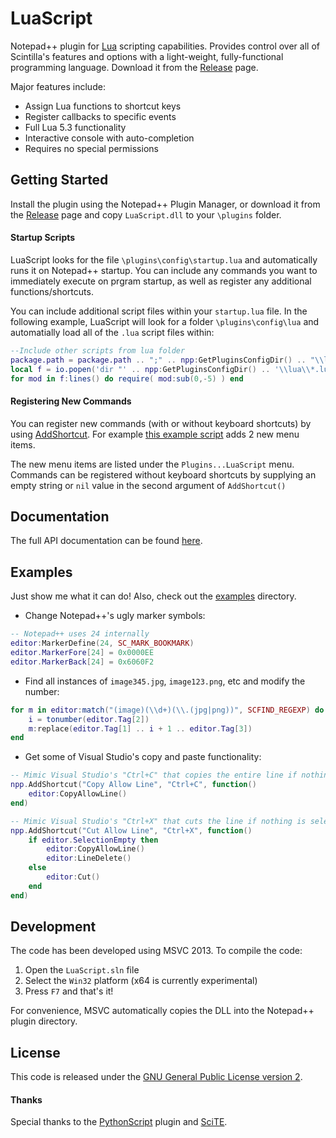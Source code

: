 # LuaScript
Notepad++ plugin for [Lua](http://www.lua.org/) scripting capabilities. Provides control over all of Scintilla's features and options with a light-weight, fully-functional programming language. Download it from the [Release](https://github.com/dail8859/LuaScript/releases) page.

Major features include:

- Assign Lua functions to shortcut keys
- Register callbacks to specific events
- Full Lua 5.3 functionality
- Interactive console with auto-completion
- Requires no special permissions

## Getting Started
Install the plugin using the Notepad++ Plugin Manager, or download it from the [Release](https://github.com/dail8859/LuaScript/releases) page and copy `LuaScript.dll` to your `\plugins` folder.

#### Startup Scripts
LuaScript looks for the file `\plugins\config\startup.lua` and automatically runs it on Notepad++ startup. You can include any commands you want to immediately execute on prgram startup, as well as register any additional functions/shortcuts.

You can include additional script files within your `startup.lua` file. In the following example, LuaScript will look for a folder  `\plugins\config\lua` and automatially load all of the `.lua` script files within:

```lua
--Include other scripts from lua folder
package.path = package.path .. ";" .. npp:GetPluginsConfigDir() .. "\\lua\\?.lua"
local f = io.popen('dir "' .. npp:GetPluginsConfigDir() .. '\\lua\\*.lua" /b') 
for mod in f:lines() do require( mod:sub(0,-5) ) end
```

#### Registering New Commands
You can register new commands (with or without keyboard shortcuts) by using [AddShortcut](https://dail8859.github.io/LuaScript/classes/Notepad.html#Notepad.AddShortcut). For example [this example script](https://dail8859.github.io/LuaScript/examples/visualstudiolinecopy.lua.html) adds 2 new menu items.

The new menu items are listed under the `Plugins...LuaScript` menu. Commands can be registered without keyboard shortcuts by supplying an empty string or `nil` value in the second argument of `AddShortcut()`

## Documentation
The full API documentation can be found [here](http://dail8859.github.io/LuaScript/).

## Examples
Just show me what it can do! Also, check out the [examples](/examples/) directory.

- Change Notepad++'s ugly marker symbols:
```lua
-- Notepad++ uses 24 internally
editor:MarkerDefine(24, SC_MARK_BOOKMARK)
editor.MarkerFore[24] = 0x0000EE
editor.MarkerBack[24] = 0x6060F2
```

- Find all instances of `image345.jpg`, `image123.png`, etc and modify the number:
```lua
for m in editor:match("(image)(\\d+)(\\.(jpg|png))", SCFIND_REGEXP) do
    i = tonumber(editor.Tag[2])
    m:replace(editor.Tag[1] .. i + 1 .. editor.Tag[3])
end
```

- Get some of Visual Studio's copy and paste functionality:
```lua
-- Mimic Visual Studio's "Ctrl+C" that copies the entire line if nothing is selected
npp.AddShortcut("Copy Allow Line", "Ctrl+C", function()
	editor:CopyAllowLine()
end)

-- Mimic Visual Studio's "Ctrl+X" that cuts the line if nothing is selected
npp.AddShortcut("Cut Allow Line", "Ctrl+X", function()
	if editor.SelectionEmpty then
		editor:CopyAllowLine()
		editor:LineDelete()
	else
		editor:Cut()
	end
end)
```

## Development
The code has been developed using MSVC 2013. To compile the code:

1. Open the `LuaScript.sln` file
2. Select the `Win32` platform (x64 is currently experimental)
3. Press `F7` and that's it!

For convenience, MSVC automatically copies the DLL into the Notepad++ plugin directory. 

## License
This code is released under the [GNU General Public License version 2](http://www.gnu.org/licenses/gpl-2.0.txt).

#### Thanks
Special thanks to the [PythonScript](https://github.com/bruderstein/PythonScript) plugin and [SciTE](http://www.scintilla.org/SciTE.html).
